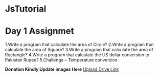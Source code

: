 # JsTutorial
#  Day 1 Assignmet
   1.Write a program that calculate the area of Circle?
   2.Write a program that calculate the area of Square?
   3.Write a program that calculate the area of Rectangle?
   4.Write a program that calculate the US dollar conversion to Pakistan Rupee?
   5.Challenge – Temperature conversion 

**Donation Kindly Update  images Here**
[Upload Drive Link](https://drive.google.com/drive/folders/1QjNzaIiwLu0a5mOQ3nz9XGkB9H6gBQB2?usp=sharing)

